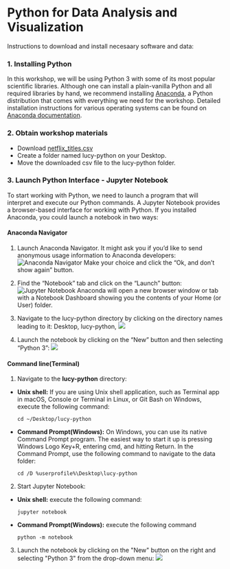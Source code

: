 # Python for Data Analysis and Visualization

Instructions to download and install necesaary software and data:

### 1. Installing Python

   In this workshop, we will be using Python 3 with some of its most popular scientific libraries. Although one can install a plain-vanilla Python and all required libraries by hand, we recommend installing [Anaconda](https://www.anaconda.com/), a Python distribution that comes with everything we need for the workshop. Detailed installation instructions for various operating systems can be found on [Anaconda documentation](https://docs.anaconda.com/free/anaconda/install/).

### 2. Obtain workshop materials
  - Download  [netflix_titles.csv](https://drive.google.com/file/d/12xNn9y4rlX4s_x1ChZZ_FjqKbGeTCveD/view?usp=sharing)
  - Create a folder named lucy-python on your Desktop.
  - Move the downloaded csv file to the lucy-python folder.

### 3. Launch Python Interface - Jupyter Notebook

  To start working with Python, we need to launch a program that will interpret and execute our Python commands. A Jupyter Notebook provides a browser-based interface for working with Python. If you installed Anaconda, you could launch a notebook in two ways:

#### Anaconda Navigator
1. Launch Anaconda Navigator. It might ask you if you’d like to send anonymous usage information to Anaconda developers:
    ![Anaconda Navigator](https://drive.google.com/uc?export=view&id=1OHAbovkW5oreocpIPPEMqKKRVeiMnaNi)
    Make your choice and click the “Ok, and don’t show again” button.

2. Find the “Notebook” tab and click on the “Launch” button:
   ![Jupyter Notebook](https://drive.google.com/uc?export=view&id=1eHrMxnCeUJSNsG2kh8VVxgixWMdLNfUg)
  Anaconda will open a new browser window or tab with a Notebook Dashboard showing you the contents of your Home (or User) folder.

3. Navigate to the lucy-python directory by clicking on the directory names leading to it: Desktop, lucy-python,
  ![](https://drive.google.com/uc?export=view&id=16p4-RwC94aQS8_6005rt551WUlx5hTnN)

4. Launch the notebook by clicking on the “New” button and then selecting “Python 3”:
  ![](https://drive.google.com/uc?export=view&id=17fsB8L5mWBOJyKuyDeCKNsvgKRP8T6CG)

#### Command line(Terminal)
1. Navigate to the **lucy-python** directory:
  - **Unix shell:** If you are using Unix shell application, such as Terminal app in macOS, Console or Terminal in Linux, or Git Bash on Windows, execute the following command:

    `cd ~/Desktop/lucy-python`
  - **Command Prompt(Windows):** On Windows, you can use its native Command Prompt program. The easiest way to start it up is pressing Windows Logo Key+R, entering cmd, and hitting Return. In the Command Prompt, use the following command to navigate to the data folder:

    `cd /D %userprofile%\Desktop\lucy-python`

2. Start Jupyter Notebook:
- **Unix shell:** execute the following command:

  `jupyter notebook`

 - **Command Prompt(Windows):** execute the following command

    `python -m notebook`

3. Launch the notebook by clicking on the "New" button on the right and selecting "Python 3" from the drop-down menu:
  ![](https://drive.google.com/uc?export=view&id=17fsB8L5mWBOJyKuyDeCKNsvgKRP8T6CG)
